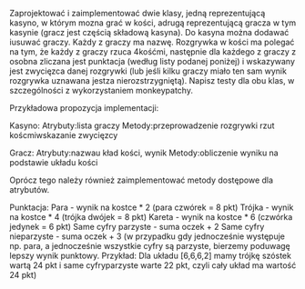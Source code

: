 Zaprojektować i zaimplementować dwie klasy, jedną reprezentującą kasyno, w którym mozna grać w kości, adrugą reprezentującą gracza w tym kasynie (gracz jest częścią składową kasyna). 
Do kasyna można dodawać iusuwać graczy. Każdy z graczy ma nazwę. 
Rozgrywka w kości ma polegać na tym, że każdy z graczy rzuca 4kośćmi, następnie dla każdego z graczy z osobna zliczana jest punktacja (według listy podanej poniżej) i wskazywany jest zwycięzca danej rozgrywki (lub jeśli kilku graczy miało ten sam wynik rozgrywka uznawana jestza nierozstrzygniętą).
Napisz testy dla obu klas, w szczególności z wykorzystaniem monkeypatchy.


Przykładowa propozycja implementacji:

Kasyno:
Atrybuty:lista graczy
Metody:przeprowadzenie rozgrywki rzut koścmiwskazanie zwycięzcy

Gracz:
Atrybuty:nazwau kład kości, wynik
Metody:obliczenie wyniku na podstawie układu kości

Oprócz tego należy również zaimplementować metody dostępowe dla atrybutów.

Punktacja:
Para - wynik na kostce * 2 (para czwórek = 8 pkt)
Trójka - wynik na kostce * 4 (trójka dwójek = 8 pkt)
Kareta - wynik na kostce * 6 (czwórka jedynek = 6 pkt)
Same cyfry parzyste - suma oczek + 2
Same cyfry nieparzyste - suma oczek + 3
(w przypadku gdy jednocześnie występuje np. para, a jednocześnie wszystkie cyfry są parzyste, bierzemy poduwagę lepszy wynik punktowy. Przykład: Dla układu [6,6,6,2] mamy trójkę szóstek wartą 24 pkt i same cyfryparzyste warte 22 pkt, czyli cały układ ma wartość 24 pkt)
